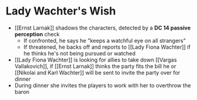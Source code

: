 # Lady Wachter's Wish
* [[Ernst Larnak]] shadows the characters, detected by a **DC 14 passive perception** check
  * If confronted, he says he "keeps a watchful eye on all strangers"
  * If threatened, he backs off and reports to [[Lady Fiona Wachter]] if he thinks he's not being pursued or watched
* [[Lady Fiona Wachter]] is looking for allies to take down [[Vargas Vallakovich]], if [[Ernst Larnak]] thinks the party fits the bill he or [[Nikolai and Karl Wachter]] will be sent to invite the party over for dinner
* During dinner she invites the players to work with her to overthrow the baron